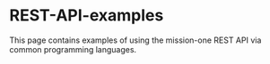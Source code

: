 # REST-API-examples
This page contains examples of using the mission-one REST API via common programming languages.
